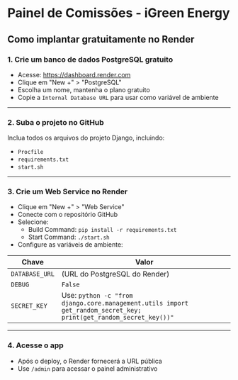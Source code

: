 # Painel de Comissões - iGreen Energy

## Como implantar gratuitamente no Render

### 1. Crie um banco de dados PostgreSQL gratuito
- Acesse: https://dashboard.render.com
- Clique em "New +" > "PostgreSQL"
- Escolha um nome, mantenha o plano gratuito
- Copie a `Internal Database URL` para usar como variável de ambiente

---

### 2. Suba o projeto no GitHub

Inclua todos os arquivos do projeto Django, incluindo:
- `Procfile`
- `requirements.txt`
- `start.sh`

---

### 3. Crie um Web Service no Render
- Clique em "New +" > "Web Service"
- Conecte com o repositório GitHub
- Selecione:
  - Build Command: `pip install -r requirements.txt`
  - Start Command: `./start.sh`
- Configure as variáveis de ambiente:

| Chave         | Valor                            |
|---------------|----------------------------------|
| `DATABASE_URL`| (URL do PostgreSQL do Render)    |
| `DEBUG`       | `False`                          |
| `SECRET_KEY`  | Use: `python -c "from django.core.management.utils import get_random_secret_key; print(get_random_secret_key())"` |

---

### 4. Acesse o app
- Após o deploy, o Render fornecerá a URL pública
- Use `/admin` para acessar o painel administrativo
